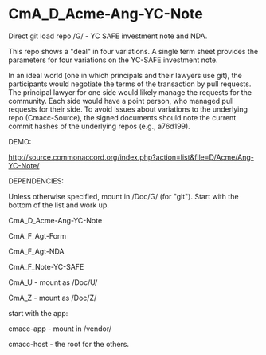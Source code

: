 # CmA_D_Acme-Ang-YC-Note
Direct git load repo /G/ - YC SAFE investment note and NDA.

This repo shows a "deal" in four variations.  A single term sheet provides the parameters for four variations on the YC-SAFE investment note.

In an ideal world (one in which principals and their lawyers use git), the participants would negotiate the terms of the transaction by pull requests.  The principal lawyer for one side would likely manage the requests for the community.  Each side would have a point person, who managed pull requests for their side.
To avoid issues about variations to the underlying repo (Cmacc-Source), the signed documents should note the current commit hashes of the underlying repos (e.g., a76d199).

DEMO:

http://source.commonaccord.org/index.php?action=list&file=D/Acme/Ang-YC-Note/

DEPENDENCIES:

Unless otherwise specified, mount in /Doc/G/   (for "git").  Start with the bottom of the list and work up. 

CmA_D_Acme-Ang-YC-Note

CmA_F_Agt-Form

CmA_F_Agt-NDA

CmA_F_Note-YC-SAFE

CmA_U  - mount as /Doc/U/

CmA_Z  - mount as /Doc/Z/

start with the app:

cmacc-app  - mount in /vendor/

cmacc-host  - the root for the others. 






